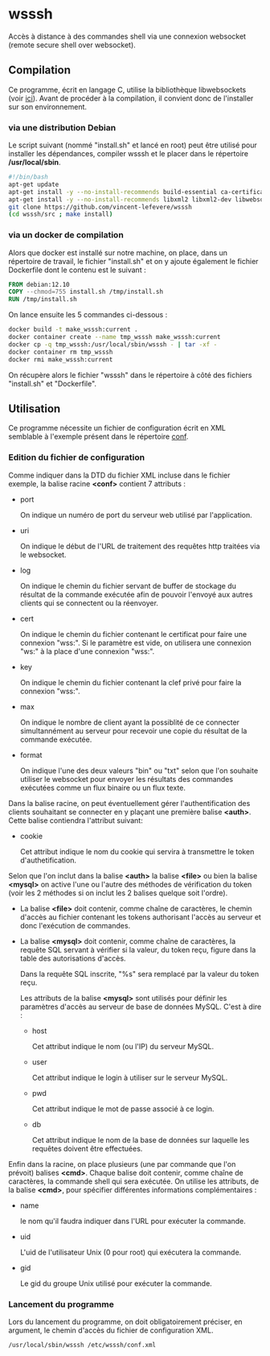 # wsssh
Accès à distance à des commandes shell via une connexion websocket (remote secure shell over websocket).

## Compilation

Ce programme, écrit en langage C, utilise la bibliothèque libwebsockets (voir [ici](https://libwebsockets.org/)).
Avant de procéder à la compilation, il convient donc de l'installer sur son environnement.

### via une distribution Debian

Le script suivant (nommé "install.sh" et lancé en root) peut être utilisé pour installer les dépendances, compiler wsssh et le placer dans le répertoire <b>/usr/local/sbin</b>.

```bash
#!/bin/bash
apt-get update
apt-get install -y --no-install-recommends build-essential ca-certificates git pkg-config
apt-get install -y --no-install-recommends libxml2 libxml2-dev libwebsockets-dev libmariadb-dev
git clone https://github.com/vincent-lefevere/wsssh
(cd wsssh/src ; make install) 
```

### via un docker de compilation

Alors que docker est installé sur notre machine, on place, dans un répertoire de travail, le fichier "install.sh" et on y ajoute également le fichier Dockerfile dont le contenu est le suivant :

```dockerfile
FROM debian:12.10
COPY --chmod=755 install.sh /tmp/install.sh
RUN /tmp/install.sh
```

On lance ensuite les 5 commandes ci-dessous :

```bash
docker build -t make_wsssh:current .
docker container create --name tmp_wsssh make_wsssh:current
docker cp -q tmp_wsssh:/usr/local/sbin/wsssh - | tar -xf -
docker container rm tmp_wsssh
docker rmi make_wsssh:current
```

On récupère alors le fichier "wsssh" dans le répertoire à côté des fichiers "install.sh" et "Dockerfile".

## Utilisation

Ce programme nécessite un fichier de configuration écrit en XML semblable à l'exemple présent dans le répertoire [conf](https://github.com/vincent-lefevere/wsssh/conf).

### Edition du fichier de configuration

Comme indiquer dans la DTD du fichier XML incluse dans le fichier exemple, la balise racine <b>\<conf\></b> contient 7 attributs :
- port

    On indique un numéro de port du serveur web utilisé par l'application.
	
- uri

	On indique le début de l'URL de traitement des requêtes http traitées via le websocket.

- log

	On indique le chemin du fichier servant de buffer de stockage du résultat de la commande exécutée afin de pouvoir l'envoyé aux autres clients qui se connectent ou la réenvoyer.

- cert

	On indique le chemin du fichier contenant le certificat pour faire une connexion "wss:".
	Si le paramètre est vide, on utilisera une connexion "ws:" à la place d'une connexion "wss:".

- key

	On indique le chemin du fichier contenant la clef privé pour faire la connexion "wss:".

- max

	On indique le nombre de client ayant la possiblité de ce connecter simultannément au serveur pour recevoir une copie du résultat de la commande exécutée.

- format

	On indique l'une des deux valeurs "bin" ou "txt" selon que l'on souhaite utiliser le websocket pour envoyer les résultats des commandes exécutées comme un flux binaire ou un flux texte.

Dans la balise racine, on peut éventuellement gérer l'authentification des clients souhaitant se connecter en y plaçant une première balise <b>\<auth\></b>. Cette balise contiendra l'attribut suivant:

- cookie

    Cet attribut indique le nom du cookie qui servira à transmettre le token d'authetification.

Selon que l'on inclut dans la balise <b>\<auth\></b> la balise <b>\<file\></b> ou bien la balise <b>\<mysql\></b> on active l'une ou l'autre des méthodes de vérification du token (voir les 2 méthodes si on inclut les 2 balises quelque soit l'ordre).

-   La balise <b>\<file\></b> doit contenir, comme chaîne de caractères, le chemin d'accès au fichier contenant les tokens authorisant l'accès au serveur et donc l'exécution de commandes.
-   La balise <b>\<mysql\></b> doit contenir, comme chaîne de caractères, la requête SQL servant à vérifier si la valeur, du token reçu, figure dans la table des autorisations d'accès.

	Dans la requête SQL inscrite, "%s" sera remplacé par la valeur du token reçu.
	
	Les attributs de la balise <b>\<mysql\></b> sont utilisés pour définir les paramètres d'accès au serveur de base de données MySQL. C'est à dire :

    -   host
    
        Cet attribut indique le nom (ou l'IP) du serveur MySQL.

    -   user
    
        Cet attribut indique le login à utiliser sur le serveur MySQL.

    -   pwd
    
        Cet attribut indique le mot de passe associé à ce login.
            
    -   db
    
        Cet attribut indique le nom de la base de données sur laquelle les requêtes doivent être effectuées.

Enfin dans la racine, on place plusieurs (une par commande que l'on prévoit) balises <b>\<cmd\></b>. Chaque balise doit contenir, comme chaîne de caractères, la commande shell qui sera exécutée.
On utilise les attributs, de la balise <b>\<cmd\></b>, pour spécifier différentes informations complémentaires :

-   name

    le nom qu'il faudra indiquer dans l'URL pour exécuter la commande.

-   uid

    L'uid de l'utilisateur Unix (0 pour root) qui exécutera la commande.

-   gid

    Le gid du groupe Unix utilisé pour exécuter la commande.

### Lancement du programme

Lors du lancement du programme, on doit obligatoirement préciser, en argument, le chemin d'accès du fichier de configuration XML.

```bash
/usr/local/sbin/wsssh /etc/wsssh/conf.xml
```
